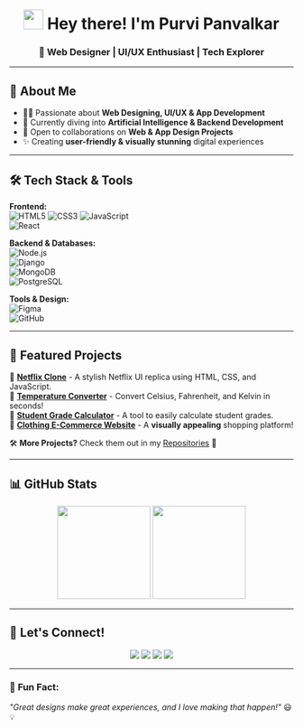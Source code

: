 <h1 align="center"> 
  <img src="https://media.giphy.com/media/hvRJCLFzcasrR4ia7z/giphy.gif" width="35">
  Hey there! I'm Purvi Panvalkar  
</h1>

<h3 align="center">🚀 Web Designer | UI/UX Enthusiast | Tech Explorer</h3>

---

## 🌟 **About Me**
- 👩‍💻 Passionate about **Web Designing, UI/UX & App Development**  
- 🌱 Currently diving into **Artificial Intelligence & Backend Development**   
- 🎯 Open to collaborations on **Web & App Design Projects**  
- ✨ Creating **user-friendly & visually stunning** digital experiences  

---

## 🛠️ **Tech Stack & Tools**  
**Frontend:**  
![HTML5](https://img.shields.io/badge/HTML5-E34F26?style=for-the-badge&logo=html5&logoColor=white) 
![CSS3](https://img.shields.io/badge/CSS3-1572B6?style=for-the-badge&logo=css3&logoColor=white) 
![JavaScript](https://img.shields.io/badge/JavaScript-F7DF1E?style=for-the-badge&logo=javascript&logoColor=black)  
![React](https://img.shields.io/badge/React-61DAFB?style=for-the-badge&logo=react&logoColor=black)  
 
**Backend & Databases:**  
![Node.js](https://img.shields.io/badge/Node.js-43853D?style=for-the-badge&logo=node.js&logoColor=white)  
![Django](https://img.shields.io/badge/Django-092E20?style=for-the-badge&logo=django&logoColor=white)  
![MongoDB](https://img.shields.io/badge/MongoDB-4EA94B?style=for-the-badge&logo=mongodb&logoColor=white)  
![PostgreSQL](https://img.shields.io/badge/PostgreSQL-336791?style=for-the-badge&logo=postgresql&logoColor=white)  

**Tools & Design:**  
![Figma](https://img.shields.io/badge/Figma-F24E1E?style=for-the-badge&logo=figma&logoColor=white)  
![GitHub](https://img.shields.io/badge/GitHub-181717?style=for-the-badge&logo=github&logoColor=white)  

---

## 📌 **Featured Projects**
🔹 **[Netflix Clone](https://github.com/PurviPanwalkar/Netflixclone)** - A stylish Netflix UI replica using HTML, CSS, and JavaScript.  
🔹 **[Temperature Converter](https://github.com/PurviPanwalkar/Temperature-Converter)** - Convert Celsius, Fahrenheit, and Kelvin in seconds!  
🔹 **[Student Grade Calculator](https://github.com/PurviPanwalkar/StudentGradeCalculator)** - A tool to easily calculate student grades.  
🔹 **[Clothing E-Commerce Website](https://github.com/PurviPanwalkar/Clothing-Ecommerce-Website)** - A **visually appealing** shopping platform!  

🛠️ **More Projects?** Check them out in my [Repositories](https://github.com/PurviPanwalkar?tab=repositories) 🚀  

---

## 📊 **GitHub Stats**
<p align="center">
  <img src="https://github-readme-stats.vercel.app/api?username=PurviPanwalkar&show_icons=true&theme=radical" height="165">  
  <img src="https://github-readme-stats.vercel.app/api/top-langs/?username=PurviPanwalkar&layout=compact&theme=radical" height="165">  
</p>

---

## 🔗 **Let's Connect!**  
<p align="center">
  <a href="https://www.linkedin.com/in/purvi-panwalkar-950b66258/"><img src="https://img.shields.io/badge/LinkedIn-0A66C2?style=for-the-badge&logo=linkedin&logoColor=white"></a>  
  <a href="mailto:panwalkarsayali27@gmail.com"><img src="https://img.shields.io/badge/Email-D14836?style=for-the-badge&logo=gmail&logoColor=white"></a>  
  <a href="https://www.behance.net/purvipanvalkar23"><img src="https://img.shields.io/badge/Behance-000000?style=for-the-badge&logo=vercel&logoColor=white"></a> 
  <a href="https://medium.com/@panwalkarsayali27"><img src="https://img.shields.io/badge/Medium-000000?style=for-the-badge&logo=vercel&logoColor=white"></a> 
</p>  

---

### 🎉 **Fun Fact:**  
_"Great designs make great experiences, and I love making that happen!"_ 😃💡  



 

